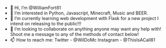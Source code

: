 - 👋 Hi, I’m @WilliamFort81
- 👀 I’m interested in Python, Javascript, Minecraft, Music and BEER.
- 🌱 I’m currently learning web development with Flask for a new project I intend on releasing to the public!!!
- 💞️ I’m looking to collaborate on anything anyone may want any help with! Shoot me a message to any of the methods of contact below!
- 📫 How to reach me:
Twitter - @WilDoMc
Instagram - @ThisIsACall81
<!---
WilliamFort81/WilliamFort81 is a ✨ special ✨ repository because its `README.md` (this file) appears on your GitHub profile.
You can click the Preview link to take a look at your changes.
--->
